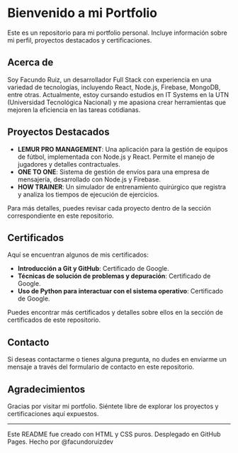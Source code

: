 # Bienvenido a mi Portfolio

Este es un repositorio para mi portfolio personal. Incluye información sobre mi perfil, proyectos destacados y certificaciones.

## Acerca de

Soy Facundo Ruiz, un desarrollador Full Stack con experiencia en una variedad de tecnologías, incluyendo React, Node.js, Firebase, MongoDB, entre otras. Actualmente, estoy cursando estudios en IT Systems en la UTN (Universidad Tecnológica Nacional) y me apasiona crear herramientas que mejoren la eficiencia en las tareas cotidianas.

## Proyectos Destacados

- **LEMUR PRO MANAGEMENT**: Una aplicación para la gestión de equipos de fútbol, implementada con Node.js y React. Permite el manejo de jugadores y detalles contractuales.
- **ONE TO ONE**: Sistema de gestión de envíos para una empresa de mensajería, desarrollado con Node.js y Firebase.
- **HOW TRAINER**: Un simulador de entrenamiento quirúrgico que registra y analiza los tiempos de ejecución de ejercicios.

Para más detalles, puedes revisar cada proyecto dentro de la sección correspondiente en este repositorio.

## Certificados

Aquí se encuentran algunos de mis certificados:

- **Introducción a Git y GitHub**: Certificado de Google.
- **Técnicas de solución de problemas y depuración**: Certificado de Google.
- **Uso de Python para interactuar con el sistema operativo**: Certificado de Google.

Puedes encontrar más certificados y detalles sobre ellos en la sección de certificados de este repositorio.

## Contacto

Si deseas contactarme o tienes alguna pregunta, no dudes en enviarme un mensaje a través del formulario de contacto en este repositorio.

## Agradecimientos

Gracias por visitar mi portfolio. Siéntete libre de explorar los proyectos y certificaciones aquí expuestos.

---
Este README fue creado con HTML y CSS puros. Desplegado en GitHub Pages.
Hecho por @facundoruizdev
